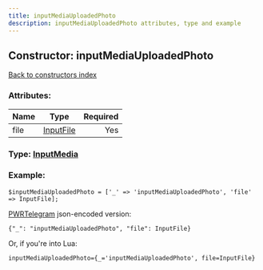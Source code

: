 ```yaml
---
title: inputMediaUploadedPhoto
description: inputMediaUploadedPhoto attributes, type and example
---
```

## Constructor: inputMediaUploadedPhoto  
[Back to constructors index](index.md)



### Attributes:

| Name     |    Type       | Required |
|----------|:-------------:|---------:|
|file|[InputFile](../types/InputFile.md) | Yes|



### Type: [InputMedia](../types/InputMedia.md)


### Example:

```
$inputMediaUploadedPhoto = ['_' => 'inputMediaUploadedPhoto', 'file' => InputFile];
```  

[PWRTelegram](https://pwrtelegram.xyz) json-encoded version:

```
{"_": "inputMediaUploadedPhoto", "file": InputFile}
```


Or, if you're into Lua:  


```
inputMediaUploadedPhoto={_='inputMediaUploadedPhoto', file=InputFile}

```


